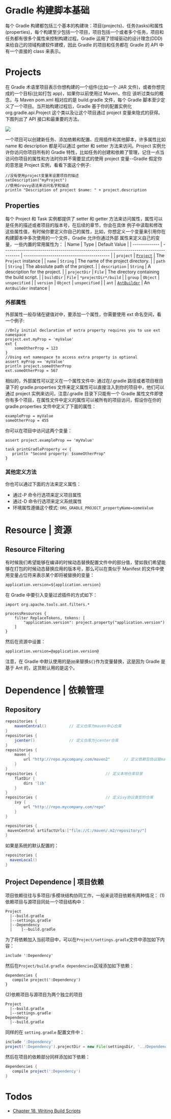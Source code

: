 # Gradle 构建脚本基础

每个 Gradle 构建都包括三个基本的构建块：项目(projects)、任务(tasks)和属性(properties)，每个构建至少包括一个项目，项目包括一个或者多个任务，项目和任务都有很多个属性来控制构建过程。Gradle 运用了领域驱动的设计理念(DDD)来给自己的领域构建软件建模，因此 Gradle 的项目和任务都在 Gradle 的 API 中有一个直接的 class 来表示。

# Projects

在 Gradle 术语里项目表示你想构建的一个组件(比如一个 JAR 文件)，或者你想完成的一个目标(比如打包 app)，如果你以前使用过 Maven，你应 该听过类似的概念。与 Maven pom.xml 相对应的是 build.gradle 文件，每个 Gradle 脚本至少定义了一个项目。当开始构建过程后，Gradle 基于你的配置实例化 org.gradle.api.Project 这个类以及让这个项目通过 project 变量来隐式的获得。下图列出了 API 接口和最重要的方法。

![](https://lippiouyang.gitbooks.io/gradle-in-action-cn/content/images/dag24.png)

一个项目可以创建新任务、添加依赖和配置、应用插件和其他脚本，许多属性比如 name 和 description 都是可以通过 getter 和 setter 方法来访问。Project 实例允许你访问你项目所有的 Gradle 特性，比如任务的创建和依赖了管理，记住一点当访问你项目的属性和方法时你并不需要显式的使用 project 变量--Gradle 假定你的意思是 Project 实例，看看下面这个例子:

```
//没有使用project变量来设置项目的描述
setDescription("myProject")
//使用Grovvy语法来访问名字和描述
println "Description of project $name: " + project.description
```

## Properties

每个 Project 和 Task 实例都提供了 setter 和 getter 方法来访问属性，属性可以是任务的描述或者项目的版本号，在后续的章节，你会在具体 例子中读取和修改这些属性值，有时候你要定义你自己的属性，比如，你想定义一个变量来引用你在构建脚本中多次使用的一个文件，Gradle 允许你通过外部 属性来定义自己的变量，一些内置的常用属性为：
| Name | Type | Default Value |
| ------------- | -------------------------------------------------------------------------------------- | ------------------------------------------ |
| `project` | [`Project`](https://docs.gradle.org/current/dsl/org.gradle.api.Project.html) | The `Project` instance |
| `name` | `String` | The name of the project directory. |
| `path` | `String` | The absolute path of the project. |
| `description` | `String` | A description for the project. |
| `projectDir` | `File` | The directory containing the build script. |
| `buildDir` | `File` | `*projectDir*/build` |
| `group` | `Object` | `unspecified` |
| `version` | `Object` | `unspecified` |
| `ant` | [`AntBuilder`](https://docs.gradle.org/current/javadoc/org/gradle/api/AntBuilder.html) | An `AntBuilder` instance |

### 外部属性

外部属性一般存储在键值对中，要添加一个属性，你需要使用 ext 命名空间，看一个例子:

```
//Only initial declaration of extra property requires you to use ext namespace
project.ext.myProp = 'myValue'
ext {
    someOtherProp = 123
}
//Using ext namespace to access extra property is optional
assert myProp == 'myValue'
println project.someOtherProp
ext.someOtherProp = 567
```

相似的，外部属性可以定义在一个属性文件中: 通过在/.gradle 路径或者项目根目录下的 gradle.properties 文件来定义属性可以直接注入到你的项目中，他们可以通过 project 实例来访问，注意/.gradle 目录下只能有一个 Gradle 属性文件即使你有多个项目，在属性文件中定义的属性可以被所有的项目访问，假设你在你的 gradle.properties 文件中定义了下面的属性：

```
exampleProp = myValue
someOtherProp = 455
```

你可以在项目中访问这两个变量：

```
assert project.exampleProp == 'myValue'

task printGradleProperty << {
   println "Second property: $someOtherProp"
}
```

### 其他定义方法

你也可以通过下面的方法来定义属性：

- 通过-P 命令行选项来定义项目属性
- 通过-D 命令行选项来定义系统属性
- 环境属性遵循这个模式: `ORG_GRADLE_PROJECT_propertyName=someValue`

# Resource | 资源

## Resource Filtering

有时候我们希望能够在编译的时候动态替换配置文件中的部分值，譬如我们希望能够在打包的时候动态替换应用的版本号，那么可以在类似于 Manifest 的文件中使用变量占位符来表示某个即将被替换的变量：

```
application.version=${application.version}
```

在 Gradle 中要引入变量过滤插件的方式如下：

```
import org.apache.tools.ant.filters.*

processResources {
    filter ReplaceTokens, tokens: [
        "application.version": project.property("application.version")
    ]
}
```

然后在资源中设置：

```
application.version=@application.version@
```

注意，在 Gradle 中默认使用的是`@@`来替换`${}`作为变量替换，这是因为 Gradle 是基于 Ant 的，这货默认用的是这个。

# Dependence | 依赖管理

## Repository

```groovy
repositories {
    mavenCentral()          // 定义仓库为maven中心仓库
}
repositories {
    jcenter()               // 定义仓库为jcenter仓库
}
repositories {
    maven {
        url "http://repo.mycompany.com/maven2"      // 定义依赖包协议是maven，地址是公司的仓库地址
    }
}
repositories {                              // 定义本地仓库目录
    flatDir {
        dirs 'lib'
    }
}
repositories {                              // 定义ivy协议类型的仓库
    ivy {
        url "http://repo.mycompany.com/repo"
    }
}
```

```groovy
repositories {
 mavenCentral artifactUrls:["file://C:/maven/.m2/repository/"]
}
```

如果是系统的默认配置的：

```groovy
repositories {
  mavenLocal()
}
```

## Project Dependence | 项目依赖

项目依赖往往与多项目/多模块结构协同工作，一般来说项目依赖有两种情况：
(1)依赖项目与源项目同处一个项目结构中：

```
Project
  |--build.gradle
  |--settings.gradle
  |--Dependency
  |    |--build.gradle
```

为了将依赖加入当前项目中，可以在`Project/settings.gradle`文件中添加如下内容：

```
include ':Dependency'
```

然后在`Project/build.gradle dependencies`区域添加如下依赖：

```
dependencies {
   compile project(':Dependency')
}
```

(2)依赖项目与源项目为两个独立的项目

```
Project
  |--build.gradle
  |--settings.gradle
Dependency
  |--build.gradle
```

同样的在 `setting.gradle` 配置文件中：

```groovy
include ':Dependency'
project(':Dependency').projectDir = new File(settingsDir, '../Dependency')
```

然后在项目的依赖部分同样添加如下依赖：

```groovy
dependencies {
   compile project(':Dependency')
}
```

# Todos

- [Chapter 18. Writing Build Scripts](https://docs.gradle.org/current/userguide/writing_build_scripts.html)
